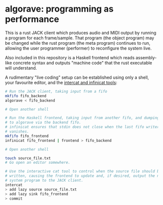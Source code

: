 # algorave: programming as performance

This is a rust JACK client which produces audio and MIDI output by running a
program for each frame/sample. That program (the object program) may be changed
while the rust program (the meta program) continues to run, allowing the
user programmer (performer) to reconfigure the system live.

Also included in this repository is a Haskell frontend which reads
assembly-like concrete syntax and outputs "machine code" that the rust
executable will understand.

A rudimentary "live coding" setup can be established using only a shell,
your favourite editor, and the
[intercat and infinicat tools](https://github.com/avieth/intercat/):

```sh
# Run the JACK client, taking input from a fifo
mkfifo fifo_backend
algorave < fifo_backend

# Open another shell

# Run the Haskell frontend, taking input from another fifo, and dumping output
# to algorave via the backend fifo.
# infinicat ensures that stdin does not close when the last fifo writer
# vanishes.
mkfifo fifo_frontend
infinicat fifo_frontend | frontend > fifo_backend

# Open another shell

touch source_file.txt
# Go open an editor somewhere.

# Use the interactive cat tool to control when the source file should be
# written, causing the frontend to update and, if desired, output the new
# system program to the JACK client.
intercat
> add lazy source source_file.txt
> add lazy sink fifo_frontend
> commit
```
